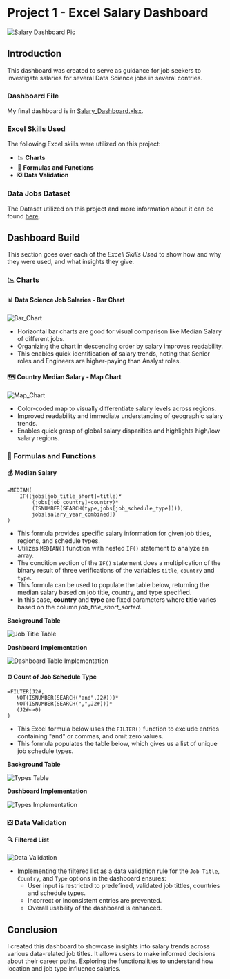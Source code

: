 # Project 1 - Excel Salary Dashboard

 ![Salary Dashboard Pic](../Resources/Images/Salary_Dashboard.png)

## Introduction

 This dashboard was created to serve as guidance for job seekers to investigate salaries for several Data Science jobs in several contries.  

### Dashboard File
 My final dashboard is in [Salary_Dashboard.xlsx](Salary_Dashboard.xlsx).

### Excel Skills Used

 The following Excel skills were utilized on this project:

 - 📉 **Charts**
 - 🧮 **Formulas and Functions**
 - ❎ **Data Validation**

### Data Jobs Dataset
 The Dataset utilized on this project and more information about it can be found [here](../Resources/Dataset).

## Dashboard Build

 This section goes over each of the *Excell Skills Used* to show how and why they were used, and what insights they give.

### 📉 Charts

#### 📊 Data Science Job Salaries - Bar Chart

 ![Bar_Chart](../Resources/Images/Salary_Dashboard_Bar_Chart.png)

 - Horizontal bar charts are good for visual comparison like Median Salary of different jobs.
 - Organizing the chart in descending order by salary improves readability.
 - This enables quick identification of salary trends, noting that Senior roles and Engineers are higher-paying than Analyst roles.

#### 🗺️ Country Median Salary - Map Chart

 ![Map_Chart](../Resources/Images/Salary_Dashboard_MapChart.png)
 
 - Color-coded map to visually differentiate salary levels across regions.
 - Improved readability and immediate understanding of geographic salary trends.
 - Enables quick grasp of global salary disparities and highlights high/low salary regions.

### 🧮 Formulas and Functions

#### 💰 Median Salary
```
=MEDIAN(
    IF((jobs[job_title_short]=title)*
        (jobs[job_country]=country)*
        (ISNUMBER(SEARCH(type,jobs[job_schedule_type]))),
        jobs[salary_year_combined])
)
```

 - This formula provides specific salary information for given job titles, regions, and schedule types.
 - Utilizes `MEDIAN()` function with nested `IF()` statement to analyze an array.
 - The condition section of the `IF()` statement does a multiplication of the binary result of three verifications of the variables `title`, `country` and `type`.
 - This formula can be used to populate the table below, returning the median salary based on job title, country, and type specified.
 - In this case, **country** and **type** are fixed parameters where **title** varies based on the column *job_title_short_sorted*.

 **Background Table**

 ![Job Title Table](../Resources/Images/Salary_Dashboard_Job_Title_Table.png)

 **Dashboard Implementation**

 ![Dashboard Table Implementation](../Resources/Images/Salary_Dashboard_Dashboard_Implementation.png)

#### ⏰ Count of Job Schedule Type

 ```
 =FILTER(J2#,
    NOT(ISNUMBER(SEARCH("and",J2#)))*
    NOT(ISNUMBER(SEARCH(",",J2#)))*
    (J2#<>0)
)
 ```

 - This Excel formula below uses the `FILTER()` function to exclude entries containing "and" or commas, and omit zero values.
 - This formula populates the table below, which gives us a list of unique job schedule types.
 
 **Background Table**

 ![Types Table](../Resources/Images/Salary_Dashboard_Types.png)
 
 **Dashboard Implementation**

 ![Types Implementation](../Resources/Images/Salary_Dashboard_Type_Implementation.png)

### ❎ Data Validation

#### 🔍 Filtered List  

 ![Data Validation](../Resources/Images/Salary_Dashboard_Data_Validation.gif)

 - Implementing the filtered list as a data validation rule for the `Job Title`, `Country`, and `Type` options in the dashboard ensures:
     - User input is restricted to predefined, validated job tittles, countries and schedule types.
     - Incorrect or inconsistent entries are prevented.
     - Overall usability of the dashboard is enhanced.

## Conclusion

 I created this dashboard to showcase insights into salary trends across various data-related job titles. It allows users to make informed decisions about their career paths. Exploring the functionalities to understand how location and job type influence salaries.
